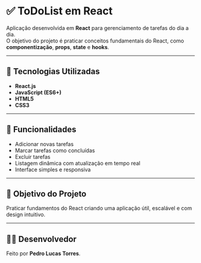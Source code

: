 # ✅ ToDoList em React

Aplicação desenvolvida em **React** para gerenciamento de tarefas do dia a dia.  
O objetivo do projeto é praticar conceitos fundamentais do React, como **componentização**, **props**, **state** e **hooks**.

---

## 🚀 Tecnologias Utilizadas
- **React.js**
- **JavaScript (ES6+)**
- **HTML5**
- **CSS3**

---

## 📌 Funcionalidades
- Adicionar novas tarefas
- Marcar tarefas como concluídas
- Excluir tarefas
- Listagem dinâmica com atualização em tempo real
- Interface simples e responsiva

---

## 🎯 Objetivo do Projeto
Praticar fundamentos do React criando uma aplicação útil, escalável e com design intuitivo.

---

## 👨‍💻 Desenvolvedor
Feito por **Pedro Lucas Torres**.
